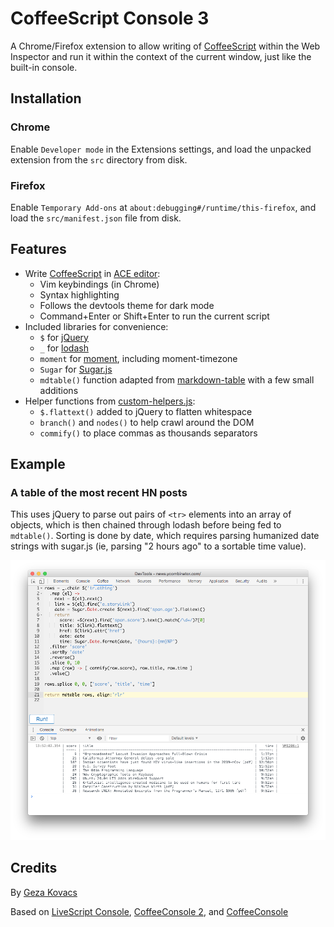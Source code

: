 # CoffeeScript Console 3

A Chrome/Firefox extension to allow writing of
[CoffeeScript](http://coffeescript.org/) within the Web Inspector and run it
within the context of the current window, just like the built-in console.

## Installation

### Chrome

Enable `Developer mode` in the Extensions settings, and load the unpacked
extension from the `src` directory from disk.

### Firefox

Enable `Temporary Add-ons` at `about:debugging#/runtime/this-firefox`, and
load the `src/manifest.json` file from disk.

## Features

  * Write [CoffeeScript](https://coffeescript.org) in [ACE editor](http://ace.ajax.org/):
    - Vim keybindings (in Chrome)
    - Syntax highlighting
    - Follows the devtools theme for dark mode
    - Command+Enter or Shift+Enter to run the current script
  * Included libraries for convenience:
    - `$` for [jQuery](https://api.jquery.com/)
    - `_` for [lodash](https://lodash.com/docs/4.17.15)
    - `moment` for [moment](https://momentjs.com/docs/), including moment-timezone
    - `Sugar` for [Sugar.js](https://sugarjs.com/quickstart//)
    - `mdtable()` function adapted from [markdown-table](https://github.com/wooorm/markdown-table)
      with a few small additions
  * Helper functions from [custom-helpers.js](./src/custom-helpers.js):
    - `$.flattext()` added to jQuery to flatten whitespace
    - `branch()` and `nodes()` to help crawl around the DOM
    - `commify()` to place commas as thousands separators

## Example

### A table of the most recent HN posts

This uses jQuery to parse out pairs of `<tr>` elements into an array of
objects, which is then chained through lodash before being fed to `mdtable()`.
Sorting is done by date, which requires parsing humanized date strings with
sugar.js (ie, parsing "2 hours ago" to a sortable time value).

![example: most recent HN posts](./hn-most-recent.png)

## Credits

By [Geza Kovacs](https://github.com/gkovacs)

Based on [LiveScript Console](https://github.com/gkovacs/LiveScriptConsole),
[CoffeeConsole 2](https://github.com/colldo/CoffeeConsole2), and
[CoffeeConsole](https://github.com/snookca/CoffeeConsole)
